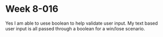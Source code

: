 # Week 8-016

Yes I am able to uese boolean to help validate user input. My text based user input is all passed through a boolean for a win/lose scenario.